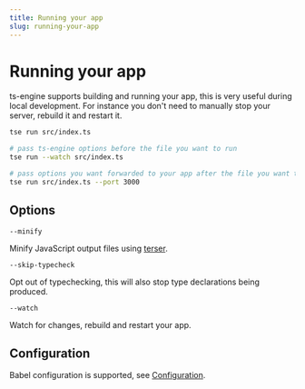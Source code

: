 ```yaml
---
title: Running your app
slug: running-your-app
---
```


# Running your app

ts-engine supports building and running your app, this is very useful during local development. For instance you don't need to manually stop your server, rebuild it and restart it.

```sh
tse run src/index.ts

# pass ts-engine options before the file you want to run
tse run --watch src/index.ts

# pass options you want forwarded to your app after the file you want to run
tse run src/index.ts --port 3000
```

## Options

`--minify`

Minify JavaScript output files using [terser](https://github.com/terser/terser).

`--skip-typecheck`

Opt out of typechecking, this will also stop type declarations being produced.

`--watch`

Watch for changes, rebuild and restart your app.

## Configuration

Babel configuration is supported, see [Configuration](/docs/configuration).
